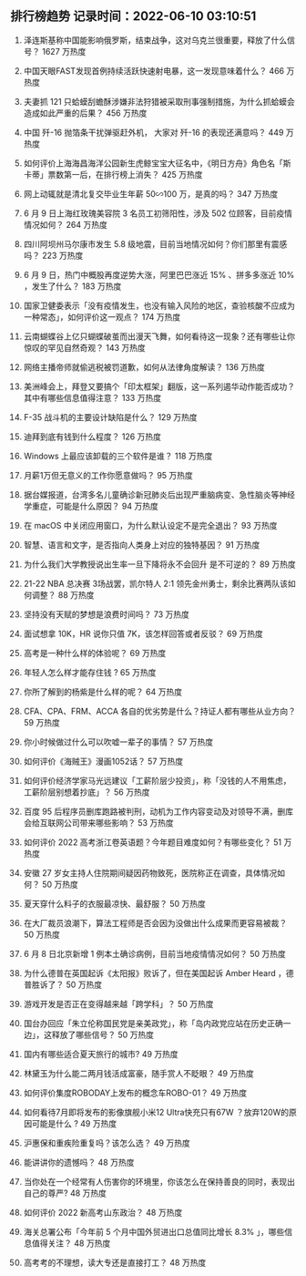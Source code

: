 
## 排行榜趋势 记录时间：2022-06-10 03:10:51
  
  1. 泽连斯基称中国能影响俄罗斯，结束战争，这对乌克兰很重要，释放了什么信号？ 1627 万热度
    
  2. 中国天眼FAST发现首例持续活跃快速射电暴，这一发现意味着什么？ 466 万热度
    
  3. 夫妻抓 121 只蛤蟆刮蟾酥涉嫌非法狩猎被采取刑事强制措施，为什么抓蛤蟆会造成如此严重的后果？ 456 万热度
    
  4. 中国 歼-16 抛箔条干扰弹驱赶外机， 大家对 歼-16 的表现还满意吗？ 449 万热度
    
  5. 如何评价上海海昌海洋公园新生虎鲸宝宝大征名中，《明日方舟》角色名「斯卡蒂」票数第一后，在排行榜上消失？ 425 万热度
    
  6. 网上动辄就是清北复交毕业生年薪 50∽100 万，是真的吗？ 347 万热度
    
  7. 6 月 9 日上海红玫瑰美容院 3 名员工初筛阳性，涉及 502 位顾客，目前疫情情况如何？ 264 万热度
    
  8. 四川阿坝州马尔康市发生 5.8 级地震，目前当地情况如何？你们那里有震感吗？ 223 万热度
    
  9. 6 月 9 日，热门中概股再度逆势大涨，阿里巴巴涨近 15% 、拼多多涨近 10% ，发生了什么？ 183 万热度
    
  10. 国家卫健委表示「没有疫情发生，也没有输入风险的地区，查验核酸不应成为一种常态」，如何评价这一观点？ 174 万热度
    
  11. 云南蝴蝶谷上亿只蝴蝶破茧而出漫天飞舞，如何看待这一现象？还有哪些让你惊叹的罕见自然奇观？ 143 万热度
    
  12. 网络主播帝师就偷逃税被罚道歉，如何从法律角度解读？ 136 万热度
    
  13. 美洲峰会上，拜登又要搞个「印太框架」翻版，这一系列遏华动作能否成功？其中有哪些信息值得注意？ 133 万热度
    
  14. F-35 战斗机的主要设计缺陷是什么？ 129 万热度
    
  15. 迪拜到底有钱到什么程度？ 126 万热度
    
  16. Windows 上最应该卸载的三个软件是谁？ 118 万热度
    
  17. 月薪1万但无意义的工作你愿意做吗？ 95 万热度
    
  18. 据台媒报道，台湾多名儿童确诊新冠肺炎后出现严重脑病变、急性脑炎等神经学重症，可能是什么原因？ 94 万热度
    
  19. 在 macOS 中关闭应用窗口，为什么默认设定不是完全退出？ 93 万热度
    
  20. 智慧、语言和文字，是否指向人类身上对应的独特基因？ 91 万热度
    
  21. 为什么我们大学教授说出生率一旦下降将永不会回升 是不可逆的？ 89 万热度
    
  22. 21-22 NBA 总决赛 3场战罢，凯尔特人 2:1 领先金州勇士，剩余比赛两队该如何调整？ 88 万热度
    
  23. 坚持没有天赋的梦想是浪费时间吗？ 73 万热度
    
  24. 面试想拿 10K，HR 说你只值 7K，该怎样回答或者反驳？ 69 万热度
    
  25. 高考是一种什么样的体验呢？ 69 万热度
    
  26. 年轻人怎么样才能存住钱 ? 65 万热度
    
  27. 你所了解到的杨紫是什么样的呢？ 64 万热度
    
  28. CFA、CPA、FRM、ACCA 各自的优劣势是什么？持证人都有哪些从业方向？ 59 万热度
    
  29. 你小时候做过什么可以吹嘘一辈子的事情？ 57 万热度
    
  30. 如何评价《海贼王》漫画1052话？ 57 万热度
    
  31. 如何评价经济学家马光远建议「工薪阶层少投资」，称「没钱的人不用焦虑，工薪阶层别想着抄底」？ 56 万热度
    
  32. 百度 95 后程序员删库跑路被判刑，动机为工作内容变动及对领导不满，删库会给互联网公司带来哪些影响？ 53 万热度
    
  33. 如何评价 2022 高考浙江卷英语题？今年题目难度如何？有哪些变化？ 51 万热度
    
  34. 安徽 27 岁女主持人住院期间疑因药物致死，医院称正在调查，具体情况如何？ 50 万热度
    
  35. 夏天穿什么料子的衣服最凉快、最舒服？ 50 万热度
    
  36. 在大厂裁员浪潮下，算法工程师是否会因为没做出什么成果而更容易被裁？ 50 万热度
    
  37. 6 月 8 日北京新增 1 例本土确诊病例，目前当地疫情情况如何？ 50 万热度
    
  38. 为什么德普在英国起诉《太阳报》败诉了，但在美国起诉 Amber Heard ，德普胜诉了？ 50 万热度
    
  39. 游戏开发是否正在变得越来越「跨学科」？ 50 万热度
    
  40. 国台办回应「朱立伦称国民党是亲美政党」，称「岛内政党应站在历史正确一边」，这释放了哪些信号？ 50 万热度
    
  41. 国内有哪些适合夏天旅行的城市? 49 万热度
    
  42. 林黛玉为什么能二两月钱活成富豪，随手赏人不眨眼？ 49 万热度
    
  43. 如何评价集度ROBODAY上发布的概念车ROBO-01？ 49 万热度
    
  44. 如何看待7月即将发布的影像旗舰小米12 Ultra快充只有67W ？放弃120W的原因可能是什么 ? 49 万热度
    
  45. 沪惠保和重疾险重复吗？该怎么选？ 49 万热度
    
  46. 能讲讲你的遗憾吗？ 48 万热度
    
  47. 当你处在一个经常有人伤害你的环境里，你该怎么在保持善良的同时，表现出自己的尊严? 48 万热度
    
  48. 如何评价 2022 新高考山东政治？ 48 万热度
    
  49. 海关总署公布「今年前 5 个月中国外贸进出口总值同比增长 8.3% 」，哪些信息值得关注？ 48 万热度
    
  50. 高考考的不理想，读大专还是直接打工？ 48 万热度
    